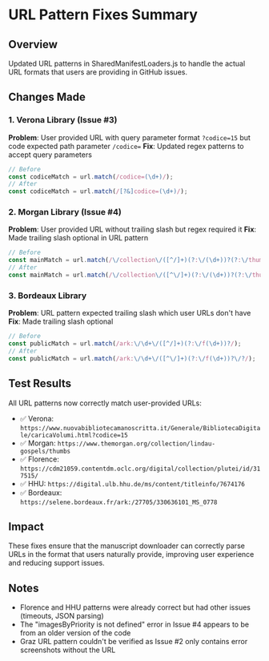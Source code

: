 # URL Pattern Fixes Summary

## Overview
Updated URL patterns in SharedManifestLoaders.js to handle the actual URL formats that users are providing in GitHub issues.

## Changes Made

### 1. Verona Library (Issue #3)
**Problem**: User provided URL with query parameter format `?codice=15` but code expected path parameter `/codice=`
**Fix**: Updated regex patterns to accept query parameters
```javascript
// Before
const codiceMatch = url.match(/codice=(\d+)/);
// After  
const codiceMatch = url.match(/[?&]codice=(\d+)/);
```

### 2. Morgan Library (Issue #4)
**Problem**: User provided URL without trailing slash but regex required it
**Fix**: Made trailing slash optional in URL pattern
```javascript
// Before
const mainMatch = url.match(/\/collection\/([^/]+)(?:\/(\d+))?(?:\/thumbs)?/);
// After
const mainMatch = url.match(/\/collection\/([^\/]+)(?:\/(\d+))?(?:\/thumbs)?\/?/);
```

### 3. Bordeaux Library
**Problem**: URL pattern expected trailing slash which user URLs don't have
**Fix**: Made trailing slash optional
```javascript
// Before  
const publicMatch = url.match(/ark:\/\d+\/([^/]+)(?:\/f(\d+))?/);
// After
const publicMatch = url.match(/ark:\/\d+\/([^\/]+)(?:\/f(\d+))?\/?/);
```

## Test Results
All URL patterns now correctly match user-provided URLs:
- ✅ Verona: `https://www.nuovabibliotecamanoscritta.it/Generale/BibliotecaDigitale/caricaVolumi.html?codice=15`
- ✅ Morgan: `https://www.themorgan.org/collection/lindau-gospels/thumbs`
- ✅ Florence: `https://cdm21059.contentdm.oclc.org/digital/collection/plutei/id/317515/`
- ✅ HHU: `https://digital.ulb.hhu.de/ms/content/titleinfo/7674176`
- ✅ Bordeaux: `https://selene.bordeaux.fr/ark:/27705/330636101_MS_0778`

## Impact
These fixes ensure that the manuscript downloader can correctly parse URLs in the format that users naturally provide, improving user experience and reducing support issues.

## Notes
- Florence and HHU patterns were already correct but had other issues (timeouts, JSON parsing)
- The "imagesByPriority is not defined" error in Issue #4 appears to be from an older version of the code
- Graz URL pattern couldn't be verified as Issue #2 only contains error screenshots without the URL